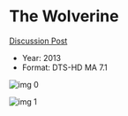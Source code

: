 # The Wolverine

[Discussion Post](https://www.avsforum.com/threads/bass-eq-for-filtered-movies.2995212/post-58117842)

* Year: 2013
* Format: DTS-HD MA 7.1

![img 0](https://i.imgur.com/RgVpkzJ.jpg)

![img 1](https://i.imgur.com/pYixfuc.jpg)

